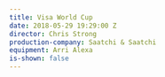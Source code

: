 ```yaml
---
title: Visa World Cup
date: 2018-05-29 19:29:00 Z
director: Chris Strong
production-company: Saatchi & Saatchi
equipment: Arri Alexa
is-shown: false
---
```


